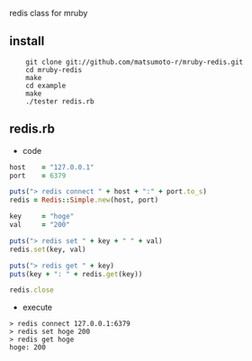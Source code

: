 redis class for mruby

## install

        git clone git://github.com/matsumoto-r/mruby-redis.git
        cd mruby-redis
        make
        cd example
        make
        ./tester redis.rb


## redis.rb

* code


```ruby
host    = "127.0.0.1"
port    = 6379

puts("> redis connect " + host + ":" + port.to_s)
redis = Redis::Simple.new(host, port)

key     = "hoge"
val     = "200"

puts("> redis set " + key + " " + val)
redis.set(key, val)

puts("> redis get " + key)
puts(key + ": " + redis.get(key))

redis.close
```

* execute

```test
> redis connect 127.0.0.1:6379
> redis set hoge 200
> redis get hoge
hoge: 200

```
